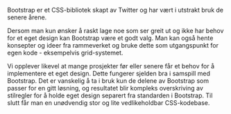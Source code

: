 Bootstrap er et CSS-bibliotek skapt av Twitter og har vært i utstrakt bruk de senere årene. 

Dersom man kun ønsker å raskt lage noe som ser greit ut og ikke har behov for et eget design kan Bootstrap være et godt valg. Man kan også hente konsepter og ideer fra rammeverket og bruke dette som utgangspunkt for egen kode - eksempelvis grid-systemet.

Vi opplever likevel at mange prosjekter før eller senere får et behov for å implementere et eget design. Dette fungerer sjelden bra i samspill med Bootstrap. Det er vanskelig å ta i bruk kun de delene av Bootstrap som passer for en gitt løsning, og resultatet blir kompleks overskriving av stilregler for å holde eget design separert fra standarden i Bootstrap. Til slutt får man en unødvendig stor og lite vedlikeholdbar CSS-kodebase.